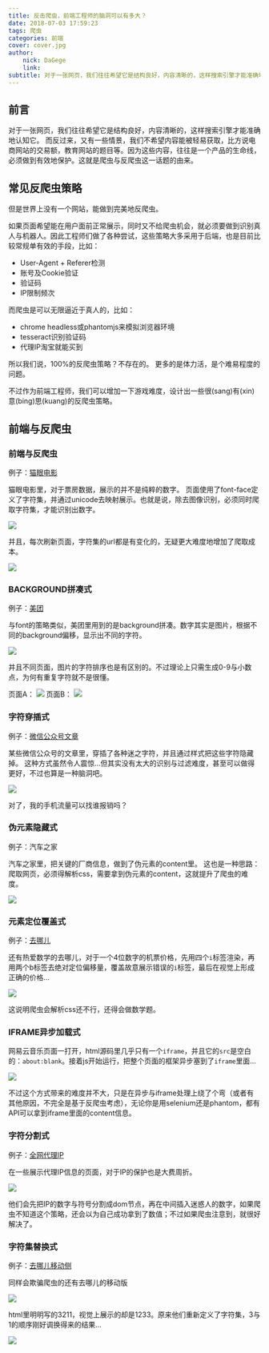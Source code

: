 ```yaml
---
title: 反击爬虫，前端工程师的脑洞可以有多大？
date: 2018-07-03 17:59:23
tags: 爬虫
categories: 前端
cover: cover.jpg
author:
    nick: DaGege
    link: 
subtitle: 对于一张网页，我们往往希望它是结构良好，内容清晰的，这样搜索引擎才能准确地认知它。
---
```


## 前言

对于一张网页，我们往往希望它是结构良好，内容清晰的，这样搜索引擎才能准确地认知它。
而反过来，又有一些情景，我们不希望内容能被轻易获取，比方说电商网站的交易额，教育网站的题目等。因为这些内容，往往是一个产品的生命线，必须做到有效地保护。这就是爬虫与反爬虫这一话题的由来。

## 常见反爬虫策略

但是世界上没有一个网站，能做到完美地反爬虫。

如果页面希望能在用户面前正常展示，同时又不给爬虫机会，就必须要做到识别真人与机器人。因此工程师们做了各种尝试，这些策略大多采用于后端，也是目前比较常规单有效的手段，比如：

* User-Agent + Referer检测
* 账号及Cookie验证
* 验证码
* IP限制频次

而爬虫是可以无限逼近于真人的，比如：

* chrome headless或phantomjs来模拟浏览器环境
* tesseract识别验证码
* 代理IP淘宝就能买到

所以我们说，100%的反爬虫策略？不存在的。
更多的是体力活，是个难易程度的问题。

不过作为前端工程师，我们可以增加一下游戏难度，设计出一些很(sang)有(xin)意(bing)思(kuang)的反爬虫策略。

## 前端与反爬虫

### 前端与反爬虫

例子：[猫眼电影](http://maoyan.com/films/342601)

猫眼电影里，对于票房数据，展示的并不是纯粹的数字。
页面使用了font-face定义了字符集，并通过unicode去映射展示。也就是说，除去图像识别，必须同时爬取字符集，才能识别出数字。

![](./Fr4tKH.jpg)

并且，每次刷新页面，字符集的url都是有变化的，无疑更大难度地增加了爬取成本。

![](./FnBGGXcZgJ.png)

### BACKGROUND拼凑式

例子：[美团](http://www.meituan.com/dianying/342601?#content)

与font的策略类似，美团里用到的是background拼凑。数字其实是图片，根据不同的background偏移，显示出不同的字符。

![](./FvAROr.png)

并且不同页面，图片的字符排序也是有区别的。不过理论上只需生成0-9与小数点，为何有重复字符就不是很懂。

页面A：
![](./Fp_3RGH.png)
页面B：
![](./FiuQ2n.png)

### 字符穿插式
例子：[微信公众号文章](https://mp.weixin.qq.com/s?biz=MzI0MDYwNjk2OA==&mid=2247484365&idx=4&sn=291a93e8a4ce6e90d3b6ef8b98fe09c4&chksm=e919085ade6e814cc037ecf6a873f22da0e492911a4e539e6f8fdeff022806b4d248c4d54194&scene=4)

某些微信公众号的文章里，穿插了各种迷之字符，并且通过样式把这些字符隐藏掉。
这种方式虽然令人震惊…但其实没有太大的识别与过滤难度，甚至可以做得更好，不过也算是一种脑洞吧。

![](./FoFF_V.png)

对了，我的手机流量可以找谁报销吗？

### 伪元素隐藏式

例子：汽车之家

汽车之家里，把关键的厂商信息，做到了伪元素的content里。
这也是一种思路：爬取网页，必须得解析css，需要拿到伪元素的content，这就提升了爬虫的难度。

![](./FslsPb.png)

### 元素定位覆盖式

例子：[去哪儿](https://flight.qunar.com/site/oneway_list.htm?searchDepartureAirport=%E5%B9%BF%E5%B7%9E&searchArrivalAirport=%E5%8C%97%E4%BA%AC&searchDepartureTime=2017-07-06&searchArrivalTime=2017-07-09&nextNDays=0&startSearch=true&fromCode=CAN&toCode=BJS&from=qunarindex&lowestPrice=null)

还有热爱数学的去哪儿，对于一个4位数字的机票价格，先用四个`i`标签渲染，再用两个b标签去绝对定位偏移量，覆盖故意展示错误的`i`标签，最后在视觉上形成正确的价格…

![](./FtZdGF.png)

这说明爬虫会解析css还不行，还得会做数学题。

### IFRAME异步加载式

网易云音乐页面一打开，html源码里几乎只有一个`iframe`，并且它的`src`是空白的：`about:blank`。接着js开始运行，把整个页面的框架异步塞到了`iframe`里面…

![](./FjHp4gqX.png)

不过这个方式带来的难度并不大，只是在异步与iframe处理上绕了个弯（或者有其他原因，不完全是基于反爬虫考虑），无论你是用selenium还是phantom，都有API可以拿到iframe里面的content信息。

### 字符分割式

例子：[全网代理IP](http://www.goubanjia.com/)

在一些展示代理IP信息的页面，对于IP的保护也是大费周折。

![](./FiY93.png)

他们会先把IP的数字与符号分割成dom节点，再在中间插入迷惑人的数字，如果爬虫不知道这个策略，还会以为自己成功拿到了数值；不过如果爬虫注意到，就很好解决了。

### 字符集替换式

例子：[去哪儿移动侧](https://m.flight.qunar.com/ncs/page/flightlist?depCity=%E5%8C%97%E4%BA%AC&arrCity=%E4%B8%8A%E6%B5%B7&goDate=2017-07-05&backDate=&sort=&airLine=&from=)

同样会欺骗爬虫的还有去哪儿的移动版

![](./Ft3i0Tb.png)

html里明明写的3211，视觉上展示的却是1233。原来他们重新定义了字符集，3与1的顺序刚好调换得来的结果…

![](./FoMbTu1.png)
